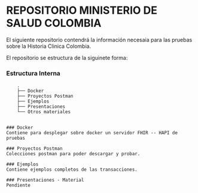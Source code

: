 # REPOSITORIO MINISTERIO DE SALUD COLOMBIA

El siguiente repositorio contendrá la información necesaia para las pruebas sobre la Historia Clinica Colombia.

El repositorio se estructura de la siguinete forma:

### Estructura Interna

```
    .
    ├── Docker
    ├── Proyectos Postman
    ├── Ejemplos
    ├── Presentaciones
    └── Otros materiales


### Docker
Contiene para desplegar sobre docker un servidor FHIR -- HAPI de pruebas
  
### Proyectos Postman
Colecciones postman para poder descargar y probar.
  
### Ejemplos  
Contiene ejemplos completos de las transacciones.

### Presentaciones - Material
Pendiente
